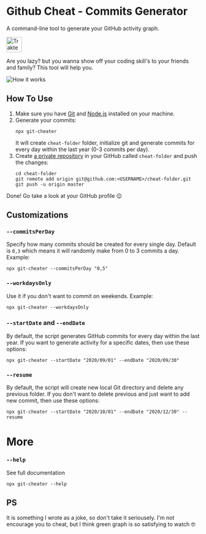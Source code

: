 # Github Cheat - Commits Generator

A command-line tool to generate your GitHub activity graph.

<a href="https://trakteer.id/annurdien" target="_blank"><img id="wse-buttons-preview" src="https://cdn.trakteer.id/images/embed/trbtn-red-1.png" height="40" style="border:0px;height:40px;" alt="Trakteer Saya"></a>

Are you lazy? but you wanna show off your coding skill's to your friends and family? This tool will help you.

<img src="https://dl.dropboxusercontent.com/s/q2iinti6v0zbhzs/contributions.gif?dl=0" alt="How it works" />

## How To Use

1. Make sure you have [Git](https://git-scm.com/book/en/v2/Getting-Started-Installing-Git) and 
   [Node.js](https://nodejs.org/en/download/) installed on your machine.
3. Generate your commits:
   ```shell script
   npx git-cheater
   ```
   It will create `cheat-folder` folder, initialize git and generate commits for every day within the last year (0-3 commits per day).
4. Create [a private repository](https://github.com/new) in your GitHub called `cheat-folder`
   and push the changes:
   ```shell script 
   cd cheat-folder
   git remote add origin git@github.com:<USERNAME>/cheat-folder.git 
   git push -u origin master
   ```

Done! Go take a look at your GitHub profile 😉

## Customizations

### `--commitsPerDay`

Specify how many commits should be created for every single day.
Default is `0,3` which means it will randomly make from 0 to 3 commits a day. Example:

```shell script
npx git-cheater --commitsPerDay "0,5"
```

### `--workdaysOnly`

Use it if you don't want to commit on weekends. Example:

```shell script
npx git-cheater --workdaysOnly
```

### `--startDate` and `--endDate`

By default, the script generates GitHub commits for every day within the last year.
If you want to generate activity for a specific dates, then use these options:

```shell script
npx git-cheater --startDate "2020/09/01" --endDate "2020/09/30"
```

### `--resume`

By default, the script will create new local Git directory and delete any previous folder.
If you don't want to delete previous and just want to add new commit, then use these options:

```shell script
npx git-cheater --startDate "2020/10/01" --endDate "2020/12/30" --resume
```

# More

### `--help`

See full documentation
```shell script
npx git-cheater --help
```

## PS 

It is something I wrote as a joke, so don't take it seriousely. I'm not encourage you to cheat, but I think green graph is so satisfying to watch 🤓
